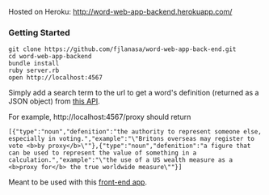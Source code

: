 Hosted on Heroku: http://word-web-app-backend.herokuapp.com/

### Getting Started
```
git clone https://github.com/fjlanasa/word-web-app-back-end.git
cd word-web-app-backend
bundle install
ruby server.rb
open http://localhost:4567
```
Simply add a search term to the url to get a word's definition (returned as a JSON object)
from [this API](https://owlbot.info/api/v1/dictionary/proxy).

For example, http://localhost:4567/proxy should return
```
[{"type":"noun","defenition":"the authority to represent someone else, especially in voting.","example":"\"Britons overseas may register to vote <b>by proxy</b>\""},{"type":"noun","defenition":"a figure that can be used to represent the value of something in a calculation.","example":"\"the use of a US wealth measure as a <b>proxy for</b> the true worldwide measure\""}]
```
Meant to be used with
this [front-end app](https://github.com/fjlanasa/word-web-app-front-end).
